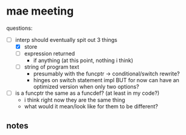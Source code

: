 # mae meeting

questions: 

- [ ] interp should eventually spit out 3 things
    - [x] store
    - [ ] expression returned
        - if anything (at this point, nothing i think)
    - [ ] string of program text
        - presumably with the funcptr -> conditional/switch rewrite?
        - hinges on switch statement impl BUT for now can have an optimized
          version when only two options? 

- [ ] is a funcptr the same as a funcdef? (at least in my code?)
    - i think right now they are the same thing
    - what would it mean/look like for them to be different?

## notes


